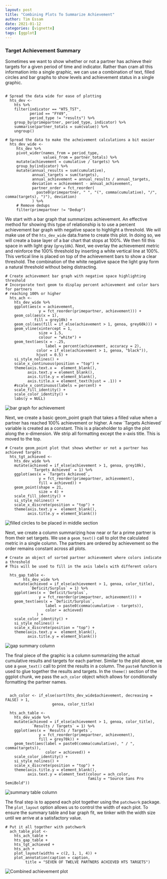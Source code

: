 ```yaml
---
layout: post
title: "Combining Plots To Summarize Achievement"
author: Tim Essam
date: 2021-01-12
categories: [vignette]
tags: [ggplot]
---
```


### Target Achievement Summary

Sometimes we want to show whether or not a partner has achieve their targets for a given period of time and indicator. Rather than cram all this information into a single graphic, we can use a combination of text, filled circles and bar graphs to show levels and achievement status in a single graphic.

```{r}

# Spread the data wide for ease of plotting
  hts_dev <-
    hts %>%
    filter(indicator == "HTS_TST",
           period == "FY49",
           period_type != "results") %>%
    group_by(primepartner, period_type, indicator) %>%
    summarise(partner_totals = sum(value)) %>%
    ungroup()

# Spread the data to make the acheivement calculations a bit easier
  hts_dev_wide <-
     hts_dev %>%
     pivot_wider(names_from = period_type,
                 values_from = partner_totals) %>%
     mutate(achievement = cumulative / targets) %>%
     group_by(indicator) %>%
     mutate(annual_results = sum(cumulative),
            annual_targets = sum(targets),
            annual_achievement = annual_results / annual_targets,
            deviation = achievement - annual_achievement,
            partner_order = fct_reorder(
              paste0(primepartner, " ", "(", comma(cumulative), "/", comma(targets), ")"), deviation)
            ) %>%
     # Remove dedups
     filter(primepartner != "Dedup")
```

We start with a bar graph that summarizes achievement. An effective method for showing this type of relationship is to use a percent achievement bar graph with negative space to highlight a threshold. We will make use of the `hts_dev_wide` data.frame to create this plot. In doing so, we will create a base layer of a bar chart that stops at 100%. We then fill this space in with light gray (`grey10k`). Next, we overlay the achievement metric and reinforce the 100% threshold by inserting a white vertical line at 100%. This vertical line is placed on top of the achievement bars to show a clear threshold. The combination of the white negative space the light gray form a natural threshold without being distracting.

```{r}
# Create achievement bar graph with negative space highlighting threshold
# Incorporate text geom to display percent achievement and color bars for partners
# reaching 100% or higher
  hts_ach <-
    hts_dev_wide %>%
    ggplot(aes(x = achievement,
               y = fct_reorder(primepartner, achievement))) +
    geom_col(aes(x = 1),
             fill = grey10k) +
    geom_col(aes(fill = if_else(achievement > 1, genoa, grey60k))) +
    geom_vline(xintercept = 1,
               size = 1.5,
               colour = "white") +
    geom_text(aes(x = -.25,
                  label = percent(achievement, accuracy = 2),
              color = if_else(achievement > 1, genoa, "black")),
              hjust = 0.5) +
    si_style_nolines() +
    scale_x_continuous(position = "top") +
    theme(axis.text.x =  element_blank(),
          axis.text.y = element_blank(),
          axis.title.y = element_blank(),
          axis.title.x = element_text(hjust = .1)) +
    #scale_x_continuous(labels = percent) +
    scale_fill_identity() +
    scale_color_identity() +
    labs(y = NULL)
```

![bar graph for achievement](https://github.com/USAID-OHA-SI/pretty_in_grey40K/raw/main/examples/images/ach_bar_rhs-02.png "bar graph for achievement")

Next, we create a basic geom_point graph that takes a filled value when a partner has reached 100% achievement or higher. A new \`Targets Achieved\` variable is created as a constant. This is a placeholder to align the plot along the x-dimension. We strip all formatting except the x-axis title. This is moved to the top.

```{r}
# Create geom_point plot that shows whether or not a partner has achieved targets
  hts_tgt_achieved <-
    hts_dev_wide %>%
    mutate(achieved = if_else(achievement > 1, genoa, grey10k),
            `Targets Achieved` = 1) %>%
    ggplot(aes(x = `Targets Achieved`,
               y = fct_reorder(primepartner, achievement),
               fill = achieved)) +
    geom_point(shape = 21,
               size = 4) +
    scale_fill_identity() +
    si_style_nolines() +
    scale_x_discrete(position = "top") +
    theme(axis.text.y =  element_blank(),
          axis.title.y = element_blank())
```

![filled circles to be placed in middle section](https://github.com/USAID-OHA-SI/pretty_in_grey40K/raw/main/examples/images/ach_circle_middle_2.png "filled circles to be placed in middle section")

Next, we create a column summarizing how near or far a prime partner is from their set targets. We use a `geom_text()` call to plot the calculated metric in a single column. The partners are ordered by achievement so the order remains constant across all plots.

```{r}
# Create an object of sorted partner achievement where colors indicate a threshold
# This will be used to fill in the axis labels with different colors

  hts_gap_table <-
        hts_dev_wide %>%
    mutate(achieved = if_else(achievement > 1, genoa, color_title),
           `Deficit/Surplus` = 1) %>%
    ggplot(aes(x = `Deficit/Surplus`,
               y = fct_reorder(primepartner, achievement))) +
    geom_text(aes(x = `Deficit/Surplus`,
                  label = paste0(comma(cumulative - targets)),
                  color = achieved)
              ) +
    scale_color_identity() +
    si_style_nolines() +
    scale_x_discrete(position = "top") +
    theme(axis.text.y =  element_blank(),
          axis.title.y = element_blank())
```

![gap summary column](https://github.com/USAID-OHA-SI/pretty_in_grey40K/raw/main/examples/images/hts_gap_middle_1.png "gap summary column")

The final piece of the graphic is a column summarizing the actual cumulative results and targets for each partner. Similar to the plot above, we use a `geom_text()` call to print the results in a column. The `paste0` function is used to glue together the results and targets. In the `theme()` section of the ggplot chunk, we pass the `ach_color` object which allows for conditionally formatting the partner names.

```{r}

  ach_color <- if_else(sort(hts_dev_wide$achievement, decreasing = FALSE) > 1,
                     genoa, color_title)

  hts_ach_table <-
    hts_dev_wide %>%
    mutate(achieved = if_else(achievement > 1, genoa, color_title),
            `Results / Targets` = 1) %>%
    ggplot(aes(x = `Results / Targets`,
               y = fct_reorder(primepartner, achievement),
               fill = grey70k)) +
    geom_text(aes(label = paste0(comma(cumulative), " / ", comma(targets)),
                  color = achieved)) +
    scale_color_identity() +
    si_style_nolines() +
    scale_x_discrete(position = "top") +
    theme(axis.title.y = element_blank(),
          axis.text.y = element_text(colour = ach_color,
                                     family = "Source Sans Pro SemiBold"))
```

![summary table column](https://github.com/USAID-OHA-SI/pretty_in_grey40K/raw/main/examples/images/hts_table_lhs.png "summary table column")

The final step is to append each plot together using the `patchwork` package. The `plot_layout` option allows us to control the width of each plot. To ensure the summary table and bar graph fit, we tinker with the width size until we arrive at a satisfactory value.

```{r}
# Put it all together with patchwork
  ach_table_plot <-
    hts_ach_table +
    hts_gap_table +
    hts_tgt_achieved +
    hts_ach +
    plot_layout(widths = c(2, 1, 1, 4)) +
    plot_annotation(caption = caption,
         title = "SEVEN OF TWELVE PARTNERS ACHIEVED HTS TARGETS")
```

![Combined achievement plot](https://github.com/USAID-OHA-SI/pretty_in_grey40K/raw/main/examples/images/ach_table_plot.png "Combined achievement plot")

